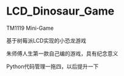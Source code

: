 # LCD_Dinosaur_Game
TM1119 Mini-Game

基于树莓派LCD实现的小恐龙游戏

朱师傅人生第一款自己编的游戏，具有纪念意义

Python代码管理一拖四，以后提升一下
